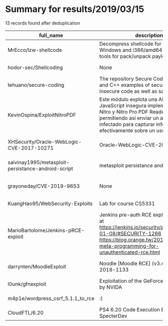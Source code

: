 
# Summary for results/2019/03/15
    
13 records found after deduplication

| full_name | description | html_url | matched_list | matched_count | pushed_at | size | stargazers_count | language | forks_count | vul_ids |
|----------------------------------------------------|-------------------------------------------------------------------------------------------------------------------------------------------------------------------------------------------------------------------|-----------------------------------------------------------------------|----------------------------------|-----------------|---------------------------|--------|--------------------|------------|---------------|--------------------|
| MrEcco/lzw-shellcode | Decompress shellcode for x32/x64 Windows and i386/amd64 Linux and tools for pack/unpack payload | https://github.com/MrEcco/lzw-shellcode | ['shellcode'] | 1 | 2019-03-15 14:53:24+00:00 | 368 | 3 | C | 2 | [] |
| hodor-sec/Shellcoding | None | https://github.com/hodor-sec/Shellcoding | ['shellcode'] | 1 | 2019-03-15 17:23:53+00:00 | 35 | 1 | Assembly | 4 | [] |
| tehuano/secure-coding | The repository Secure Coding contains C and C++ examples of secure and insecure code as well as sample exploits. | https://github.com/tehuano/secure-coding | ['exploit'] | 1 | 2019-03-15 07:14:23+00:00 | 4 | 0 | Python | 0 | [] |
| KevinOspina/ExploitNitroPDF | Este módulo explota una API de JavaScript insegura implementada en Nitro y Nitro Pro PDF Reader versión 11 permitiendo así enviar un archivo infectado para capturar información efectivamente sobre un usuario. | https://github.com/KevinOspina/ExploitNitroPDF | ['exploit'] | 1 | 2019-03-15 01:41:12+00:00 | 6470 | 0 | | 0 | [] |
| XHSecurity/Oracle-WebLogic-CVE-2017-10271 | Oracle-WebLogic-CVE-2017-10271 | https://github.com/XHSecurity/Oracle-WebLogic-CVE-2017-10271 | ['cve-2'] | 1 | 2019-03-15 01:51:34+00:00 | 417 | 1 | Java | 2 | ['CVE-2017-10271'] |
| saivinay1995/metasploit-persistance-android-script | metasploit persistance android script | https://github.com/saivinay1995/metasploit-persistance-android-script | ['metasploit module OR payload'] | 1 | 2019-03-15 05:27:16+00:00 | 0 | 0 | Shell | 0 | [] |
| grayoneday/CVE-2019-9653 | None | https://github.com/grayoneday/CVE-2019-9653 | ['cve-2'] | 1 | 2019-03-15 09:32:41+00:00 | 172 | 0 | | 0 | ['CVE-2019-9653'] |
| KuangHao95/WebSecurity-Exploits | Lab for course CS5331 | https://github.com/KuangHao95/WebSecurity-Exploits | ['exploit'] | 1 | 2019-03-15 10:23:40+00:00 | 206 | 1 | HTML | 0 | [] |
| MarioBartolome/Jenkins-pRCE-exploit | Jenkins pre-auth RCE exploit. More info at https://jenkins.io/security/advisory/2019-01-08/#SECURITY-1266 https://blog.orange.tw/2019/02/abusing-meta-programming-for-unauthenticated-rce.html | https://github.com/MarioBartolome/Jenkins-pRCE-exploit | ['exploit', 'rce'] | 2 | 2019-03-15 12:16:18+00:00 | 5 | 8 | Python | 1 | [] |
| darrynten/MoodleExploit | Noodle [Moodle RCE] (v3.4.1) - CVE-2018-1133 | https://github.com/darrynten/MoodleExploit | ['exploit', 'rce'] | 2 | 2019-03-15 14:48:18+00:00 | 7 | 9 | PHP | 5 | ['CVE-2018-1133'] |
| l0unk/gfnexploit | Exploitation of the GeForce Now service by NVIDA | https://github.com/l0unk/gfnexploit | ['exploit'] | 1 | 2019-03-15 17:00:44+00:00 | 1 | 0 | | 0 | [] |
| m4p1e/wordpress_csrf_5.1.1_to_rce | :) | https://github.com/m4p1e/wordpress_csrf_5.1.1_to_rce | ['rce'] | 1 | 2019-03-15 20:15:27+00:00 | 2 | 1 | JavaScript | 0 | [] |
| CloudFTL/6.20 | PS4 6.20 Code Execution Exploit By SpecterDev | https://github.com/CloudFTL/6.20 | ['exploit'] | 1 | 2019-03-15 21:42:26+00:00 | 13 | 3 | HTML | 1 | [] |
